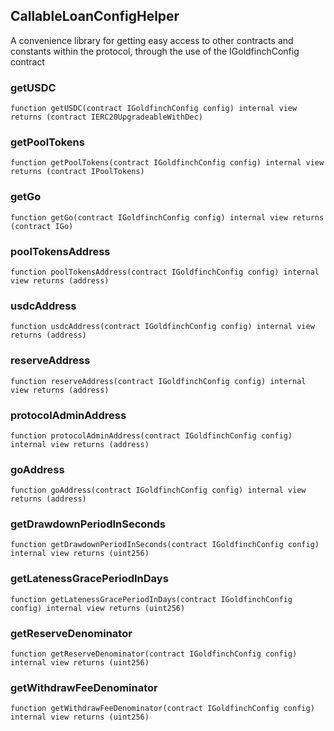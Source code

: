 ## CallableLoanConfigHelper

A convenience library for getting easy access to other contracts and constants within the
 protocol, through the use of the IGoldfinchConfig contract

### getUSDC

```solidity
function getUSDC(contract IGoldfinchConfig config) internal view returns (contract IERC20UpgradeableWithDec)
```

### getPoolTokens

```solidity
function getPoolTokens(contract IGoldfinchConfig config) internal view returns (contract IPoolTokens)
```

### getGo

```solidity
function getGo(contract IGoldfinchConfig config) internal view returns (contract IGo)
```

### poolTokensAddress

```solidity
function poolTokensAddress(contract IGoldfinchConfig config) internal view returns (address)
```

### usdcAddress

```solidity
function usdcAddress(contract IGoldfinchConfig config) internal view returns (address)
```

### reserveAddress

```solidity
function reserveAddress(contract IGoldfinchConfig config) internal view returns (address)
```

### protocolAdminAddress

```solidity
function protocolAdminAddress(contract IGoldfinchConfig config) internal view returns (address)
```

### goAddress

```solidity
function goAddress(contract IGoldfinchConfig config) internal view returns (address)
```

### getDrawdownPeriodInSeconds

```solidity
function getDrawdownPeriodInSeconds(contract IGoldfinchConfig config) internal view returns (uint256)
```

### getLatenessGracePeriodInDays

```solidity
function getLatenessGracePeriodInDays(contract IGoldfinchConfig config) internal view returns (uint256)
```

### getReserveDenominator

```solidity
function getReserveDenominator(contract IGoldfinchConfig config) internal view returns (uint256)
```

### getWithdrawFeeDenominator

```solidity
function getWithdrawFeeDenominator(contract IGoldfinchConfig config) internal view returns (uint256)
```


